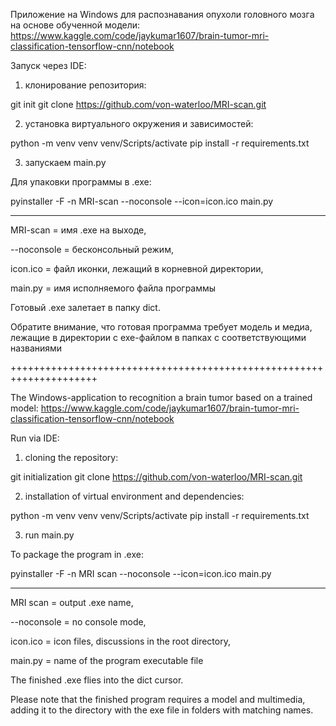 Приложение на Windows для распознавания опухоли головного мозга на основе обученной модели: https://www.kaggle.com/code/jaykumar1607/brain-tumor-mri-classification-tensorflow-cnn/notebook

Запуск через IDE:

1) клонирование репозитория:

git init
git clone https://github.com/von-waterloo/MRI-scan.git

2) установка виртуального окружения и зависимостей:

python -m venv venv
venv/Scripts/activate
pip install -r requirements.txt

3) запускаем main.py

Для упаковки программы в .exe:

pyinstaller -F -n MRI-scan --noconsole --icon=icon.ico main.py
___________________________________________________________________

MRI-scan = имя .exe на выходе,

--noconsole = бесконсольный режим,  

icon.ico = файл иконки, лежащий в корневной директории,

main.py = имя исполняемого файла программы

Готовый .exe залетает в папку dict.

Обратите внимание, что готовая программа требует модель и медиа, лежащие в директории с exe-файлом в папках с соответствующими названиями

+++++++++++++++++++++++++++++++++++++++++++++++++++++++++++++++++++++

The Windows-application to recognition a brain tumor based on a trained model: https://www.kaggle.com/code/jaykumar1607/brain-tumor-mri-classification-tensorflow-cnn/notebook

Run via IDE:

1) cloning the repository:

git initialization
git clone https://github.com/von-waterloo/MRI-scan.git

2) installation of virtual environment and dependencies:

python -m venv venv
venv/Scripts/activate
pip install -r requirements.txt

3) run main.py

To package the program in .exe:

pyinstaller -F -n MRI scan --noconsole --icon=icon.ico main.py
___________________________________________________________________

MRI scan = output .exe name,

--noconsole = no console mode,

icon.ico = icon files, discussions in the root directory,

main.py = name of the program executable file

The finished .exe flies into the dict cursor.

Please note that the finished program requires a model and multimedia, adding it to the directory with the exe file in folders with matching names.

